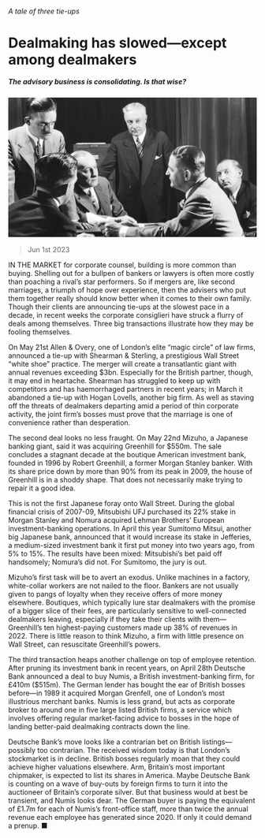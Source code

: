 ###### A tale of three tie-ups

# Dealmaking has slowed—except among dealmakers 

##### The advisory business is consolidating. Is that wise? 

![image](images/20230603_WBP002.jpg) 

> Jun 1st 2023 

IN THE MARKET for corporate counsel, building is more common than buying. Shelling out for a bullpen of bankers or lawyers is often more costly than poaching a rival’s star performers. So if mergers are, like second marriages, a triumph of hope over experience, then the advisers who put them together really should know better when it comes to their own family. Though their clients are announcing tie-ups at the slowest pace in a decade, in recent weeks the corporate consiglieri have struck a flurry of deals among themselves. Three big transactions illustrate how they may be fooling themselves.

On May 21st Allen &amp; Overy, one of London’s elite “magic circle” of law firms, announced a tie-up with Shearman &amp; Sterling, a prestigious Wall Street “white shoe” practice. The merger will create a transatlantic giant with annual revenues exceeding $3bn. Especially for the British partner, though, it may end in heartache. Shearman has struggled to keep up with competitors and has haemorrhaged partners in recent years; in March it abandoned a tie-up with Hogan Lovells, another big firm. As well as staving off the threats of dealmakers departing amid a period of thin corporate activity, the joint firm’s bosses must prove that the marriage is one of convenience rather than desperation. 

The second deal looks no less fraught. On May 22nd Mizuho, a Japanese banking giant, said it was acquiring Greenhill for $550m. The sale concludes a stagnant decade at the boutique American investment bank, founded in 1996 by Robert Greenhill, a former Morgan Stanley banker. With its share price down by more than 90% from its peak in 2009, the house of Greenhill is in a shoddy shape. That does not necessarily make trying to repair it a good idea.

This is not the first Japanese foray onto Wall Street. During the global financial crisis of 2007-09, Mitsubishi UFJ purchased its 22% stake in Morgan Stanley and Nomura acquired Lehman Brothers’ European investment-banking operations. In April this year Sumitomo Mitsui, another big Japanese bank, announced that it would increase its stake in Jefferies, a medium-sized investment bank it first put money into two years ago, from 5% to 15%. The results have been mixed: Mitsubishi’s bet paid off handsomely; Nomura’s did not. For Sumitomo, the jury is out.

Mizuho’s first task will be to avert an exodus. Unlike machines in a factory, white-collar workers are not nailed to the floor. Bankers are not usually given to pangs of loyalty when they receive offers of more money elsewhere. Boutiques, which typically lure star dealmakers with the promise of a bigger slice of their fees, are particularly sensitive to well-connected dealmakers leaving, especially if they take their clients with them—Greenhill’s ten highest-paying customers made up 38% of revenues in 2022. There is little reason to think Mizuho, a firm with little presence on Wall Street, can resuscitate Greenhill’s powers.

The third transaction heaps another challenge on top of employee retention. After pruning its investment bank in recent years, on April 28th Deutsche Bank announced a deal to buy Numis, a British investment-banking firm, for £410m ($515m). The German lender has bought the ear of British bosses before—in 1989 it acquired Morgan Grenfell, one of London’s most illustrious merchant banks. Numis is less grand, but acts as corporate broker to around one in five large listed British firms, a service which involves offering regular market-facing advice to bosses in the hope of landing better-paid dealmaking contracts down the line.

Deutsche Bank’s move looks like a contrarian bet on British listings—possibly too contrarian. The received wisdom today is that London’s stockmarket is in decline. British bosses regularly moan that they could achieve higher valuations elsewhere. Arm, Britain’s most important chipmaker, is expected to list its shares in America. Maybe Deutsche Bank is counting on a wave of buy-outs by foreign firms to turn it into the auctioneer of Britain’s corporate silver. But that business would at best be transient, and Numis looks dear. The German buyer is paying the equivalent of £1.7m for each of Numis’s front-office staff, more than twice the annual revenue each employee has generated since 2020. If only it could demand a prenup. ■



